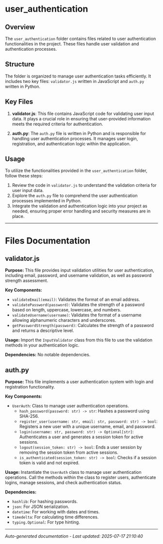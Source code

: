 # user_authentication

## Overview
The `user_authentication` folder contains files related to user authentication functionalities in the project. These files handle user validation and authentication processes.

## Structure
The folder is organized to manage user authentication tasks efficiently. It includes two key files: `validator.js` written in JavaScript and `auth.py` written in Python.

## Key Files
1. **validator.js**: This file contains JavaScript code for validating user input data. It plays a crucial role in ensuring that user-provided information meets the required criteria for authentication.
   
2. **auth.py**: The `auth.py` file is written in Python and is responsible for handling user authentication processes. It manages user login, registration, and authentication logic within the application.

## Usage
To utilize the functionalities provided in the `user_authentication` folder, follow these steps:
1. Review the code in `validator.js` to understand the validation criteria for user input data.
2. Explore the `auth.py` file to comprehend the user authentication processes implemented in Python.
3. Integrate the validation and authentication logic into your project as needed, ensuring proper error handling and security measures are in place.

---

# Files Documentation

## validator.js

**Purpose:** This file provides input validation utilities for user authentication, including email, password, and username validation, as well as password strength assessment.

**Key Components:**
- `validateEmail(email)`: Validates the format of an email address.
- `validatePassword(password)`: Validates the strength of a password based on length, uppercase, lowercase, and numbers.
- `validateUsername(username)`: Validates the format of a username allowing alphanumeric characters and underscores.
- `getPasswordStrength(password)`: Calculates the strength of a password and returns a descriptive level.

**Usage:** Import the `InputValidator` class from this file to use the validation methods in your authentication logic.

**Dependencies:** No notable dependencies.

## auth.py

**Purpose:** This file implements a user authentication system with login and registration functionality.

**Key Components:**
- `UserAuth`: Class to manage user authentication operations.
  - `hash_password(password: str) -> str`: Hashes a password using SHA-256.
  - `register_user(username: str, email: str, password: str) -> bool`: Registers a new user with a unique username, email, and password.
  - `login(username: str, password: str) -> Optional[str]`: Authenticates a user and generates a session token for active sessions.
  - `logout(session_token: str) -> bool`: Ends a user session by removing the session token from active sessions.
  - `is_authenticated(session_token: str) -> bool`: Checks if a session token is valid and not expired.

**Usage:** Instantiate the `UserAuth` class to manage user authentication operations. Call the methods within the class to register users, authenticate logins, manage sessions, and check authentication status.

**Dependencies:** 
- `hashlib`: For hashing passwords.
- `json`: For JSON serialization.
- `datetime`: For working with dates and times.
- `timedelta`: For calculating time differences.
- `typing.Optional`: For type hinting.

---
*Auto-generated documentation - Last updated: 2025-07-17 21:10:40*
